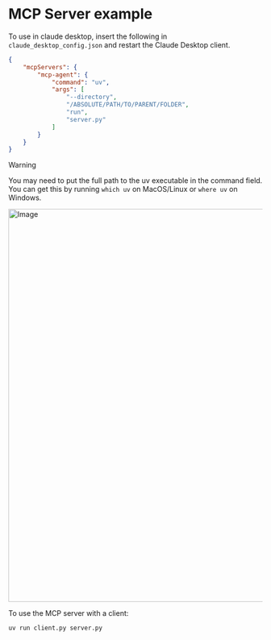 # MCP Server example

To use in claude desktop, insert the following in `claude_desktop_config.json` and restart the Claude Desktop client.
```json
{
    "mcpServers": {
        "mcp-agent": {
            "command": "uv",
            "args": [
                "--directory",
                "/ABSOLUTE/PATH/TO/PARENT/FOLDER",
                "run",
                "server.py"
            ]
        }
    }
}
```

> [!WARNING]
> You may need to put the full path to the uv executable in the command field. You can get this by running `which uv` on MacOS/Linux or `where uv` on Windows.

<img width="780" alt="Image" src="https://github.com/user-attachments/assets/e4a1b283-c739-43a2-80b8-827adeac9962" />


To use the MCP server with a client:
```bash
uv run client.py server.py
```